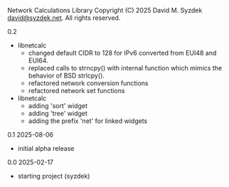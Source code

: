 
Network Calculations Library
Copyright (C) 2025 David M. Syzdek <david@syzdek.net>.
All rights reserved.

0.2
   * libnetcalc
     - changed default CIDR to 128 for IPv6 converted from EUI48 and EUI64.
     - replaced calls to strncpy() with internal function which
       mimics the behavior of BSD strlcpy().
     - refactored network conversion functions
     - refactored network set functions
   * libnetcalc
     - adding 'sort' widget
     - adding 'tree' widget
     - adding the prefix 'net' for linked widgets

0.1 2025-08-06
   - initial alpha release

0.0 2025-02-17
   - starting project (syzdek)

